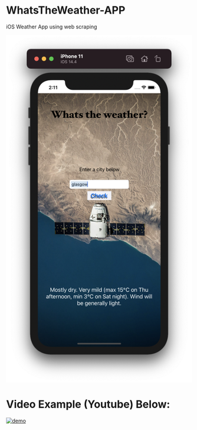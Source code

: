 # WhatsTheWeather-APP
iOS Weather App using web scraping

<img src="https://github.com/Darius0852/WhatsTheWeather-APP/blob/main/demoShot.png">

# Video Example (Youtube) Below:

[![demo](https://img.youtube.com/vi/KDLcN5TZKGo/0.jpg)](https://youtu.be/KDLcN5TZKGo)

